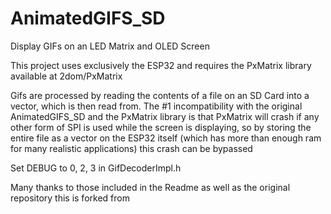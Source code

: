 # **AnimatedGIFS_SD**
Display GIFs on an LED Matrix and OLED Screen

This project uses exclusively the ESP32 and requires the PxMatrix library available at 2dom/PxMatrix

Gifs are processed by reading the contents of a file on an SD Card into a vector, which is then read from. The \#1 incompatibility with the original AnimatedGIFS_SD and the PxMatrix library is that PxMatrix will crash if any other form of SPI is used while the screen is displaying, so by storing the entire file as a vector on the ESP32 itself (which has more than enough ram for many realistic applications) this crash can be bypassed

Set DEBUG to 0, 2, 3 in GifDecoderImpl.h  

Many thanks to those included in the Readme as well as the original repository this is forked from
